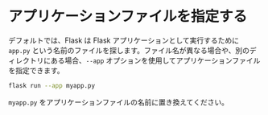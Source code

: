 # アプリケーションファイルを指定する

デフォルトでは、Flask は Flask アプリケーションとして実行するために `app.py` という名前のファイルを探します。ファイル名が異なる場合や、別のディレクトリにある場合、`--app` オプションを使用してアプリケーションファイルを指定できます。

```bash
flask run --app myapp.py
```

`myapp.py` をアプリケーションファイルの名前に置き換えてください。

